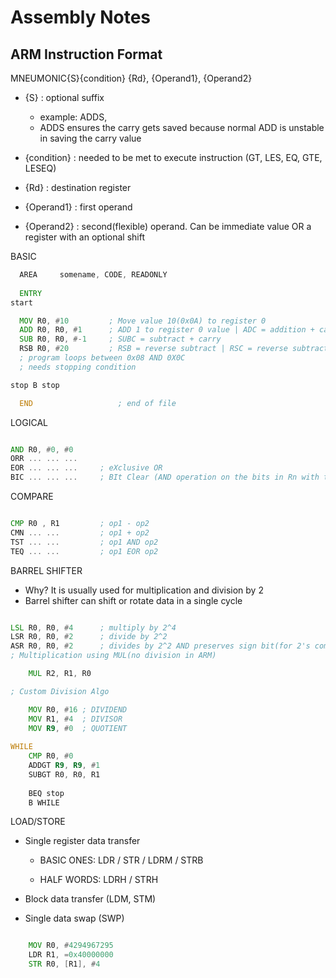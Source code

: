 # Assembly Notes

## ARM Instruction Format

MNEUMONIC{S}{condition} {Rd}, {Operand1}, {Operand2}
 - {S} : optional suffix
      * example: ADDS, 
      * ADDS ensures the carry gets saved because normal ADD is unstable in saving the carry value

 - {condition} : needed to be met to execute instruction (GT, LES, EQ, GTE, LESEQ)
 - {Rd} : destination register
 - {Operand1} : first operand
 - {Operand2} : second(flexible) operand. Can be immediate value OR a register with an optional shift


BASIC

```asm
  AREA     somename, CODE, READONLY
                     
  ENTRY                   
start

  MOV R0, #10         ; Move value 10(0x0A) to register 0
  ADD R0, R0, #1      ; ADD 1 to register 0 value | ADC = addition + carry
  SUB R0, R0, #-1     ; SUBC = subtract + carry
  RSB R0, #20         ; RSB = reverse subtract | RSC = reverse subtract + carry
  ; program loops between 0x08 AND 0X0C
  ; needs stopping condition

stop B stop

  END             		; end of file
```

LOGICAL

```asm

AND R0, #0, #0
ORR ... ... ...
EOR ... ... ...     ; eXclusive OR    
BIC ... ... ...     ; BIt Clear (AND operation on the bits in Rn with the corresponding bits in Operand2)
```

COMPARE

```asm

CMP R0 , R1         ; op1 - op2
CMN ... ...         ; op1 + op2
TST ... ...         ; op1 AND op2
TEQ ... ...         ; op1 EOR op2
```

BARREL SHIFTER

* Why? It is usually used for multiplication and division by 2
* Barrel shifter can shift or rotate data in a single cycle

```asm

LSL R0, R0, #4      ; multiply by 2^4
LSR R0, R0, #2      ; divide by 2^2
ASR R0, R0, #2      ; divides by 2^2 AND preserves sign bit(for 2's complement operations)
; Multiplication using MUL(no division in ARM)

	MUL R2, R1, R0

; Custom Division Algo

	MOV R0, #16 ; DIVIDEND
	MOV R1, #4  ; DIVISOR
	MOV R9, #0  ; QUOTIENT
	
WHILE
	CMP R0, #0
	ADDGT R9, R9, #1
	SUBGT R0, R0, R1
	
	BEQ stop
	B WHILE

```

LOAD/STORE

- Single register data transfer

   - BASIC ONES: LDR / STR / LDRM / STRB
	
   - HALF WORDS: LDRH / STRH
	
- Block data transfer (LDM, STM)

- Single data swap (SWP)

```asm

    MOV R0, #4294967295
    LDR R1, =0x40000000
    STR R0, [R1], #4

```
